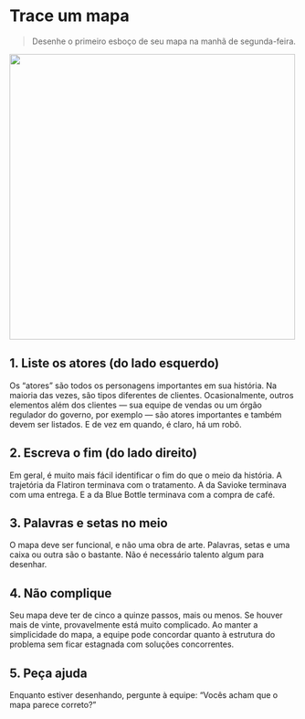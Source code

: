 # Trace um mapa
> Desenhe o primeiro esboço de seu mapa na manhã de segunda-feira.

<img src="https://i.imgur.com/KxMwRM5.jpg" width="500">

## 1. Liste os atores (do lado esquerdo)
Os “atores” são todos os personagens importantes em sua história. Na maioria das vezes, são tipos diferentes de clientes. Ocasionalmente, outros elementos além dos clientes — sua equipe de vendas ou um órgão regulador do governo, por exemplo — são atores importantes e também devem ser listados. E de vez em quando, é claro, há um robô.

## 2. Escreva o fim (do lado direito)
Em geral, é muito mais fácil identificar o fim do que o meio da história. A trajetória da Flatiron terminava com o tratamento. A da Savioke terminava com uma entrega. E a da Blue Bottle terminava com a compra de café.

## 3. Palavras e setas no meio
O mapa deve ser funcional, e não uma obra de arte. Palavras, setas e uma caixa ou outra são o bastante. Não é necessário talento algum para desenhar.

## 4. Não complique
Seu mapa deve ter de cinco a quinze passos, mais ou menos. Se houver mais de vinte, provavelmente está muito complicado. Ao manter a simplicidade do mapa, a equipe pode concordar quanto à estrutura do problema sem ficar estagnada com soluções concorrentes.

## 5. Peça ajuda
Enquanto estiver desenhando, pergunte à equipe: “Vocês acham que o mapa parece correto?”
